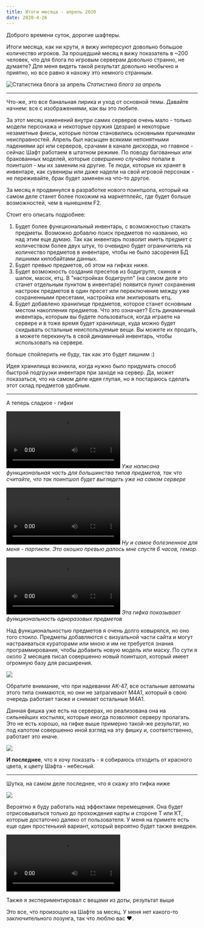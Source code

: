 ```yaml
---
title: Итоги месяца - апрель 2020
date: 2020-4-26
---
```


Доброго времени суток, дорогие шафтеры.

Итоги месяца, как ни крути, я вижу интересуют довольно большое количество игроков. За прошедший месяц я вижу показатель в ~200 человек, что для блога по игровым серверам довольно странно, не думаете? Для меня видеть такой результат довольно необычно и приятно, но все равно я нахожу это немного странным.

![Статистика блога за апрель](https://digital-garden.website.yandexcloud.net/images/archives/lost.png)
*Статистика блога за апрель*

* * *

Что-же, это все банальная лирика и уход от основной темы. Давайте начнем: все с изображениями, как вы это любите.

За этот месяц изменений внутри самих серверов очень мало - только модели персонажа и некоторые оружия (дезран) и некоторые незаметные фиксы, которые потом становились основными причинами неисправностей. Апрель был насыщен всякими непонятными падениями api или серверов, срачами в канале дискорда, но главное - сейчас Шафт работаем в штатном режиме. По поводу багованных или бракованных моделей, которые _совершенно случайно_ попали в поинтшоп - мы их заменим на другие. Те люди, которые их хранят в инвентаре, как сувениры или даже надели на свой игровой персонаж - не переживайте, брак будет заменен на что-то другое.

За месяц я продвинулся в разработке нового поинтшопа, который на самом деле станет более похожим на маркетплейс, где будет больше возможностей, чем в нынешнем F2.

Стоит его описать подробнее:

1.  Будет более функциональный инвентарь, с возможностью стакать предметы. Возможно добавлю поиск предметов по названию, но над этим еще думаю. Так как инвентарь позволит иметь предмет с количеством более двух штук, то очевидно будет ограничитель на количество предметов в инвентаре, чтобы не было засорения БД лишними килобайтами данных.
2.  Будет превью предметов, об этом на гифках ниже.
3.  Будет возможность создания пресетов из бодигрупп, скинов и шапок, масок, етц. В "настройках бодигрупп" (на самом деле это станет отдельным пунктом в инвентаре) появится пункт сохранения настроек предметов в один пресет или переключение между уже сохраненными пресетами, настройка или экипировать етц.
4.  Будет добавлено хранилище предметов, которое станет основным местом накопления предметов. Что это означает? Есть динамичный инвентарь, которым вы будете пользоваться, когда играете на сервере и в тоже время будет хранилище, куда можно будет скидывать остальные неиспользуемые вещи. Вы можете их продать, а можете перекинуть в свой динамичный инвентарь, чтобы использовать на сервере.

больше спойлерить не буду, так как это будет лишним :)

Идея хранилища возникла, когда нужно было придумать способ быстрой подгрузки инвентаря при заходе на сервер. Да, может показаться, что на самом деле идея глупая, но я постараюсь сделать этот склад предметов удобным.

* * *

А теперь сладкое - гифки

![](https://digital-garden.website.yandexcloud.net/images/archives/shaftcc/bb58b2f2-01ad-40b2-bbfb-c391c585e99f.mp4)
*Уже написана функциональная часть для большинства типов предметов, так что считайте, что так поинтшоп будет выглядеть уже на самом сервере*

![](https://digital-garden.website.yandexcloud.net/images/archives/shaftcc/a07cf299-3419-4e0b-8ddc-85b99d681025.mp4)
*Ну и самое болезненное для меня - партикли. Это окошко превью далось мне спустя 6 часов, гемор.*

![](https://digital-garden.website.yandexcloud.net/images/archives/shaftcc/7f6f9cad-e196-4fec-b3db-e54c10c35a6a.webm)
*Эта гифка показывает функциональность одноразовых предметов*

Над функциональностью предметов я очень долго ковырялся, но оно того стоило. Предметы добавляются с визуальной части сайта и могут настраиваться кураторами или мною и им не требуется знания программирования, чтобы добавить новую модель или маску. По сути я около 2 месяцев писал совершенно новый поинтшоп, который имеет огромную базу для расширения.

![](https://digital-garden.website.yandexcloud.net/images/archives/shaftcc/34cfdcb2-0694-4dcb-b4a8-293f4ed06d48.gif)

Обратите внимание, что при надевании AK-47, все остальные автоматы этого типа снимаются, но они не затрагивают M4A1, который в свою очередь работает также и снимает остальные M4A1. 

Данная фишка уже есть на серверах, но реализована она на сильнейших костылях, которые иногда позволяют серверу пролагать. Это не есть хорошо, на гифке выше примерно такой-же результат, но под капотом совершенно иной взгляд на эту фишку и, соответственно, работает это иначе.

![](https://digital-garden.website.yandexcloud.net/images/archives/shaftcc/ad4e94c2-170d-428b-8da4-5763b337f832.gif)

**И последнее**, что я хочу показать - я собираюсь отходить от красного цвета, к цвету Шафта - небесный.

* * *

Шутка, на самом деле последнее, что я скажу это гифка ниже

![](https://digital-garden.website.yandexcloud.net/images/archives/shaftcc/1e344b35-2670-4977-b6aa-2c772210105a.gif)

Вероятно я буду работать над эффектами перемещения. Она будет отрисовываться только до прохождения карты и стороне Т или КТ, которые достаточно далеко от пользователя. У меня на примете есть еще один простенький вариант, который вероятно будет также внедрен.

![](https://digital-garden.website.yandexcloud.net/images/archives/shaftcc/b0f1c340-f9c3-46fc-bef3-f9a6a70e5559.mp4)

Также я экспериментировал с вещами из доты, результат выше

Это все, что произошло на Шафте за месяц. У меня нет какого-то заключительного лозунга, так что люблю вас **❤**.
